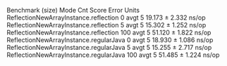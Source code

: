Benchmark                               (size)  Mode  Cnt   Score   Error  Units
ReflectionNewArrayInstance.reflection        0  avgt    5  19.173 ± 2.332  ns/op
ReflectionNewArrayInstance.reflection        5  avgt    5  15.302 ± 1.252  ns/op
ReflectionNewArrayInstance.reflection      100  avgt    5  51.120 ± 1.822  ns/op
ReflectionNewArrayInstance.regularJava       0  avgt    5  18.930 ± 1.086  ns/op
ReflectionNewArrayInstance.regularJava       5  avgt    5  15.255 ± 2.717  ns/op
ReflectionNewArrayInstance.regularJava     100  avgt    5  51.485 ± 1.224  ns/op